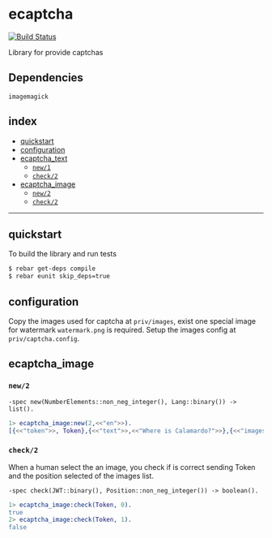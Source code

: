 ecaptcha
========

[![Build Status](https://api.travis-ci.org/artefactop/ecaptcha.png)](https://travis-ci.org/artefactop/ecaptcha)

Library for provide captchas


## Dependencies
`imagemagick`

## index ##

* [quickstart](#quickstart)
* [configuration](#configuration)
* [ecaptcha_text](#ecaptcha_text)
  - [`new/1`](#new)
  - [`check/2`](#check)
* [ecaptcha_image](#ecaptcha_image)
  - [`new/2`](#new)
  - [`check/2`](#check)

- - - 

## quickstart

To build the library and run tests

```bash
$ rebar get-deps compile
$ rebar eunit skip_deps=true
```

## configuration

Copy the images used for captcha at `priv/images`, exist one special image for watermark `watermark.png` is required. Setup the images config at `priv/captcha.config`.

## ecaptcha_image

### `new/2`

```-spec new(NumberElements::non_neg_integer(), Lang::binary()) -> list().```

```erlang
1> ecaptcha_image:new(2,<<"en">>).
[{<<"token">>, Token},{<<"text">>,<<"Where is Calamardo?">>},{<<"images">>,[Base64,Base64]}]
```

### `check/2`

When a human select the an image, you check if is correct sending Token and the position selected of the images list.

```-spec check(JWT::binary(), Position::non_neg_integer()) -> boolean().```

```erlang
1> ecaptcha_image:check(Token, 0).
true
2> ecaptcha_image:check(Token, 1).
false
```